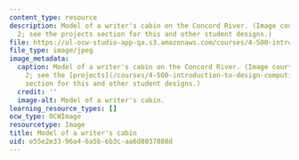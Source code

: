 ```yaml
---
content_type: resource
description: Model of a writer's cabin on the Concord River. (Image courtesy of Student
  2; see the projects section for this and other student designs.)
file: https://ol-ocw-studio-app-qa.s3.amazonaws.com/courses/4-500-introduction-to-design-computing-fall-2008/e55e2e3396a46a5b6b3caa6d8037888d_4-500f08.jpg
file_type: image/jpeg
image_metadata:
  caption: Model of a writer's cabin on the Concord River. (Image courtesy of Student
    2; see the [projects](/courses/4-500-introduction-to-design-computing-fall-2008/pages/projects)
    section for this and other student designs.)
  credit: ''
  image-alt: Model of a writer's cabin.
learning_resource_types: []
ocw_type: OCWImage
resourcetype: Image
title: Model of a writer's cabin
uid: e55e2e33-96a4-6a5b-6b3c-aa6d8037888d
---
```

